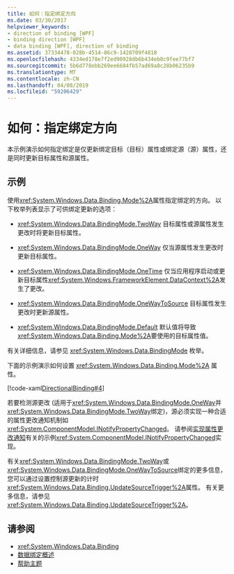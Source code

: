 ```yaml
---
title: 如何：指定绑定方向
ms.date: 03/30/2017
helpviewer_keywords:
- direction of binding [WPF]
- binding direction [WPF]
- data binding [WPF], direction of binding
ms.assetid: 37334478-028b-4514-86c9-1420709f4818
ms.openlocfilehash: 4334ed178e7f2ed90928db6b434eb8c9fee77bf7
ms.sourcegitcommit: 5b6d778ebb269ee6684fb57ad69a8c28b06235b9
ms.translationtype: MT
ms.contentlocale: zh-CN
ms.lasthandoff: 04/08/2019
ms.locfileid: "59206429"
---
```

# <a name="how-to-specify-the-direction-of-the-binding"></a>如何：指定绑定方向
本示例演示如何指定绑定是仅更新绑定目标（目标）属性或绑定源（源）属性，还是同时更新目标属性和源属性。  
  
## <a name="example"></a>示例  
 使用<xref:System.Windows.Data.Binding.Mode%2A>属性指定绑定的方向。 以下枚举列表显示了可供绑定更新的选项：  
  
-   <xref:System.Windows.Data.BindingMode.TwoWay> 目标属性或源属性发生更改时将更新目标属性。  
  
-   <xref:System.Windows.Data.BindingMode.OneWay> 仅当源属性发生更改时更新目标属性。  
  
-   <xref:System.Windows.Data.BindingMode.OneTime> 仅当应用程序启动或更新目标属性<xref:System.Windows.FrameworkElement.DataContext%2A>发生了更改。  
  
-   <xref:System.Windows.Data.BindingMode.OneWayToSource> 目标属性发生更改时更新源属性。  
  
-   <xref:System.Windows.Data.BindingMode.Default> 默认值将导致<xref:System.Windows.Data.Binding.Mode%2A>要使用的目标属性值。  
  
 有关详细信息，请参见 <xref:System.Windows.Data.BindingMode> 枚举。  
  
 下面的示例演示如何设置 <xref:System.Windows.Data.Binding.Mode%2A> 属性。  
  
 [!code-xaml[DirectionalBinding#4](~/samples/snippets/csharp/VS_Snippets_Wpf/DirectionalBinding/CSharp/Page1.xaml#4)]  
  
 若要检测源更改 (适用于<xref:System.Windows.Data.BindingMode.OneWay>并<xref:System.Windows.Data.BindingMode.TwoWay>绑定)，源必须实现一种合适的属性更改通知机制如<xref:System.ComponentModel.INotifyPropertyChanged>。 请参阅[实现属性更改通知](how-to-implement-property-change-notification.md)有关的示例<xref:System.ComponentModel.INotifyPropertyChanged>实现。  
  
 有关<xref:System.Windows.Data.BindingMode.TwoWay>或<xref:System.Windows.Data.BindingMode.OneWayToSource>绑定的更多信息，您可以通过设置控制源更新的计时<xref:System.Windows.Data.Binding.UpdateSourceTrigger%2A>属性。 有关更多信息，请参见<xref:System.Windows.Data.Binding.UpdateSourceTrigger%2A>。  
  
## <a name="see-also"></a>请参阅

- <xref:System.Windows.Data.Binding>
- [数据绑定概述](data-binding-overview.md)
- [帮助主题](data-binding-how-to-topics.md)
